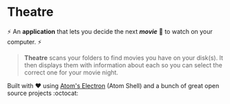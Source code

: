 # Theatre

:zap: An __application__ that lets you decide the next *__movie__* :movie_camera: to watch on your computer. :zap:

> __Theatre__ scans your folders to find movies you have on your disk(s).
> It then displays them with information about each so you can select the correct one for your movie night.

Built with :heart: using [Atom's Electron](https://github.com/atom/electron) (Atom Shell) and a bunch of great open source projects :octocat:
